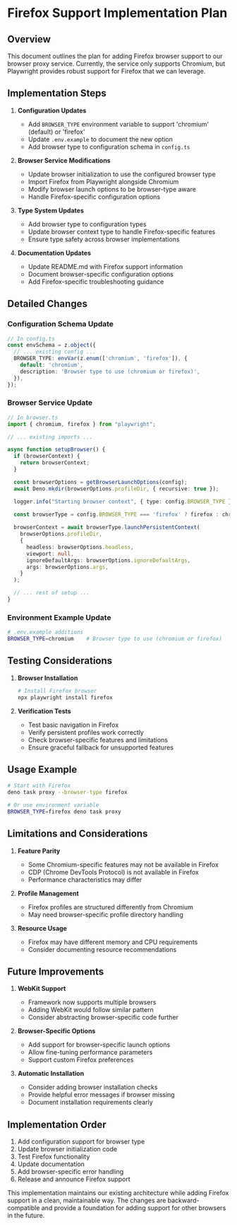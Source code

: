 # Firefox Support Implementation Plan

## Overview

This document outlines the plan for adding Firefox browser support to our browser proxy service. Currently, the service only supports Chromium, but Playwright provides robust support for Firefox that we can leverage.

## Implementation Steps

1. **Configuration Updates**
   - Add `BROWSER_TYPE` environment variable to support 'chromium' (default) or 'firefox'
   - Update `.env.example` to document the new option
   - Add browser type to configuration schema in `config.ts`

2. **Browser Service Modifications**
   - Update browser initialization to use the configured browser type
   - Import Firefox from Playwright alongside Chromium
   - Modify browser launch options to be browser-type aware
   - Handle Firefox-specific configuration options

3. **Type System Updates**
   - Add browser type to configuration types
   - Update browser context type to handle Firefox-specific features
   - Ensure type safety across browser implementations

4. **Documentation Updates**
   - Update README.md with Firefox support information
   - Document browser-specific configuration options
   - Add Firefox-specific troubleshooting guidance

## Detailed Changes

### Configuration Schema Update
```typescript
// In config.ts
const envSchema = z.object({
  // ... existing config ...
  BROWSER_TYPE: envVar(z.enum(['chromium', 'firefox']), {
    default: 'chromium',
    description: 'Browser type to use (chromium or firefox)',
  }),
});
```

### Browser Service Update
```typescript
// In browser.ts
import { chromium, firefox } from "playwright";

// ... existing imports ...

async function setupBrowser() {
  if (browserContext) {
    return browserContext;
  }

  const browserOptions = getBrowserLaunchOptions(config);
  await Deno.mkdir(browserOptions.profileDir, { recursive: true });

  logger.info("Starting browser context", { type: config.BROWSER_TYPE });

  const browserType = config.BROWSER_TYPE === 'firefox' ? firefox : chromium;
  
  browserContext = await browserType.launchPersistentContext(
    browserOptions.profileDir,
    {
      headless: browserOptions.headless,
      viewport: null,
      ignoreDefaultArgs: browserOptions.ignoreDefaultArgs,
      args: browserOptions.args,
    }
  );

  // ... rest of setup ...
}
```

### Environment Example Update
```bash
# .env.example additions
BROWSER_TYPE=chromium    # Browser type to use (chromium or firefox)
```

## Testing Considerations

1. **Browser Installation**
   ```bash
   # Install Firefox browser
   npx playwright install firefox
   ```

2. **Verification Tests**
   - Test basic navigation in Firefox
   - Verify persistent profiles work correctly
   - Check browser-specific features and limitations
   - Ensure graceful fallback for unsupported features

## Usage Example

```bash
# Start with Firefox
deno task proxy --browser-type firefox

# Or use environment variable
BROWSER_TYPE=firefox deno task proxy
```

## Limitations and Considerations

1. **Feature Parity**
   - Some Chromium-specific features may not be available in Firefox
   - CDP (Chrome DevTools Protocol) is not available in Firefox
   - Performance characteristics may differ

2. **Profile Management**
   - Firefox profiles are structured differently from Chromium
   - May need browser-specific profile directory handling

3. **Resource Usage**
   - Firefox may have different memory and CPU requirements
   - Consider documenting resource recommendations

## Future Improvements

1. **WebKit Support**
   - Framework now supports multiple browsers
   - Adding WebKit would follow similar pattern
   - Consider abstracting browser-specific code further

2. **Browser-Specific Options**
   - Add support for browser-specific launch options
   - Allow fine-tuning performance parameters
   - Support custom Firefox preferences

3. **Automatic Installation**
   - Consider adding browser installation checks
   - Provide helpful error messages if browser missing
   - Document installation requirements clearly

## Implementation Order

1. Add configuration support for browser type
2. Update browser initialization code
3. Test Firefox functionality
4. Update documentation
5. Add browser-specific error handling
6. Release and announce Firefox support

This implementation maintains our existing architecture while adding Firefox support in a clean, maintainable way. The changes are backward-compatible and provide a foundation for adding support for other browsers in the future.
